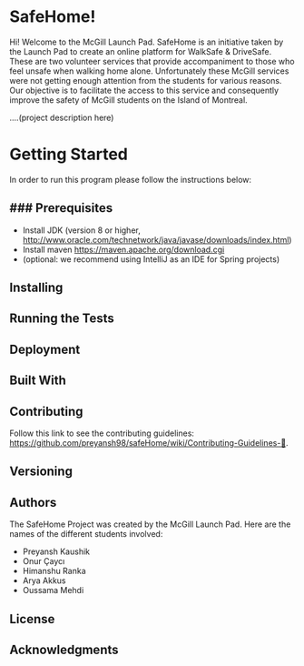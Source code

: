 # SafeHome!

Hi! Welcome to the McGill Launch Pad.
SafeHome is an initiative taken by the Launch Pad to create an online platform for WalkSafe & DriveSafe. These are two volunteer services that provide accompaniment to those who feel unsafe when walking home alone.
Unfortunately these McGill services were not getting enough attention from the students for various reasons. 
Our objective is to facilitate the access to this service and consequently improve the safety of McGill students on the Island of Montreal.

....(project description here)


# Getting Started

In order to run this program please follow the instructions below:



## ### Prerequisites

 - Install JDK (version 8 or higher, http://www.oracle.com/technetwork/java/javase/downloads/index.html)
 - Install maven https://maven.apache.org/download.cgi
 - (optional: we recommend using IntelliJ as an IDE for Spring projects)

## Installing

## Running the Tests

## Deployment

## Built With

## Contributing
Follow this link to see the contributing guidelines: https://github.com/preyansh98/safeHome/wiki/Contributing-Guidelines-👀.

## Versioning

## Authors
The SafeHome Project was created by the McGill Launch Pad.
Here are the names of the different students involved:

 - Preyansh Kaushik
 - Onur Çaycı
 - Himanshu Ranka
 - Arya Akkus
 - Oussama Mehdi

## License

## Acknowledgments
<!--stackedit_data:
eyJoaXN0b3J5IjpbMjA2MjAzMDM1MCw2NjE4OTk3ODksLTgzOT
QwMjg0Ml19
-->